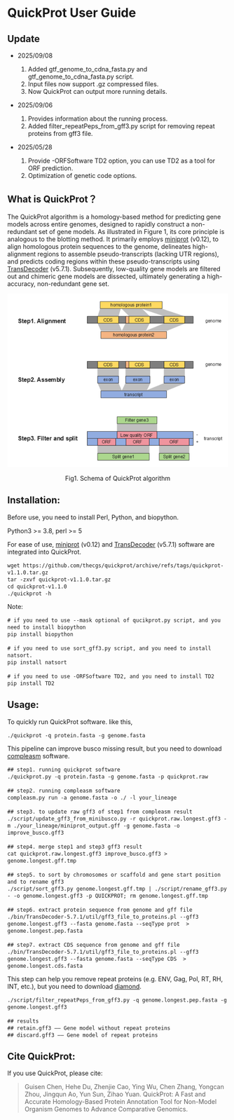 

# QuickProt User Guide

## Update

- 2025/09/08
  1.  Added gtf_genome_to_cdna_fasta.py and gtf_genome_to_cdna_fasta.py script.
  2. Input files now support .gz compressed files.
  3. Now QuickProt can output more running details.

- 2025/09/06
  1. Provides information about the running process.
  2. Added filter_repeatPeps_from_gff3.py script for removing repeat proteins from gff3 file.
- 2025/05/28
  1. Provide -ORFSoftware TD2 option, you can use TD2 as a tool for ORF prediction.
  2. Optimization of genetic code options.

##  What is QuickProt？

The QuickProt algorithm is a homology-based method for predicting gene models across entire genomes, designed to rapidly construct a non-redundant set of gene models. As illustrated in Figure 1, its core principle is analogous to the blotting method. It primarily employs [miniprot](https://github.com/lh3/miniprot/) (v0.12), to align homologous protein sequences to the genome, delineates high-alignment regions to assemble pseudo-transcripts (lacking UTR regions), and predicts coding regions within these pseudo-transcripts using [TransDecoder](https://github.com/TransDecoder/TransDecoder) (v5.7.1). Subsequently, low-quality gene models are filtered out and chimeric gene models are dissected, ultimately generating a high-accuracy, non-redundant gene set.

![Schema of quickprot algorithm](./docs/Schema_of_quickprot_algorithm.png#pic_center)

<center>Fig1. Schema of QuickProt algorithm</center>


## Installation:

Before use, you need to install Perl, Python, and biopython.

Python3 >= 3.8, perl >= 5 

For ease of use, [miniprot](https://github.com/lh3/miniprot/) (v0.12) and  [TransDecoder](https://github.com/TransDecoder/TransDecoder) (v5.7.1)  software are integrated into QuickProt.

```
wget https://github.com/thecgs/quickprot/archive/refs/tags/quickprot-v1.1.0.tar.gz
tar -zxvf quickprot-v1.1.0.tar.gz
cd quickprot-v1.1.0
./quickprot -h
```

Note:

```
# if you need to use --mask optional of qucikprot.py script, and you need to install biopython
pip install biopython

# if you need to use sort_gff3.py script, and you need to install natsort.
pip install natsort

# if you need to use -ORFSoftware TD2, and you need to install TD2
pip install TD2
```

## Usage:

To  quickly  run QuickProt software. like this, 

```
./quickprot -q protein.fasta -g genome.fasta
```

This pipeline can improve busco missing result, but you need to download [compleasm](https://github.com/huangnengCSU/compleasm) software.

```
## step1. running quickprot software
./quickprot.py -q protein.fasta -g genome.fasta -p quickprot.raw

## step2. running compleasm software
compleasm.py run -a genome.fasta -o ./ -l your_lineage

## step3. to update raw gff3 of step1 from compleasm result
./script/update_gff3_from_minibusco.py -r quickprot.raw.longest.gff3 -m ./your_lineage/miniprot_output.gff -g genome.fasta -o improve_busco.gff3

## step4. merge step1 and step3 gff3 result
cat quickprot.raw.longest.gff3 improve_busco.gff3 > genome.longest.gff.tmp

## step5. to sort by chromosomes or scaffold and gene start position and to rename gff3
./script/sort_gff3.py genome.longest.gff.tmp | ./script/rename_gff3.py - -o genome.longest.gff3 -p QUICKPROT; rm genome.longest.gff.tmp

## step6. extract protein sequence from genome and gff file
./bin/TransDecoder-5.7.1/util/gff3_file_to_proteins.pl --gff3 genome.longest.gff3 --fasta genome.fasta --seqType prot  > genome.longest.pep.fasta

## step7. extract CDS sequence from genome and gff file
./bin/TransDecoder-5.7.1/util/gff3_file_to_proteins.pl --gff3 genome.longest.gff3 --fasta genome.fasta --seqType CDS  > genome.longest.cds.fasta
```

This step can help you remove repeat proteins (e.g. ENV, Gag, Pol, RT, RH, INT, etc.), but you need to download [diamond](https://github.com/bbuchfink/diamond).

```
./script/filter_repeatPeps_from_gff3.py -q genome.longest.pep.fasta -g genome.longest.gff3

## results
## retain.gff3 —— Gene model without repeat proteins
## discard.gff3 —— Gene model of repeat proteins
```

## Cite QuickProt:

If you use QuickProt, please cite:

> Guisen Chen, Hehe Du, Zhenjie Cao, Ying Wu, Chen Zhang, Yongcan Zhou, Jingqun Ao, Yun Sun, Zihao Yuan. QuickProt: A Fast and Accurate Homology-Based Protein Annotation Tool for Non-Model Organism Genomes to Advance Comparative Genomics.

